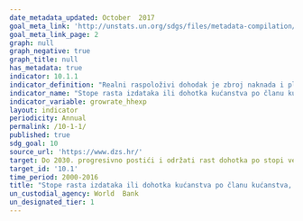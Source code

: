 ```yaml
---
date_metadata_updated: October  2017
goal_meta_link: 'http://unstats.un.org/sdgs/files/metadata-compilation/Metadata-Goal-10.pdf'
goal_meta_link_page: 2
graph: null
graph_negative: true
graph_title: null
has_metadata: true
indicator: 10.1.1
indicator_definition: "Realni raspoloživi dohodak je zbroj naknada i plaća, mješanog dohotka, neto dohotka od imovine, neto tekućih transfera i socijalnih naknada osim ostalih socijalnih transfera u naturi, minus porezi na dohodak i bogatstvo i socijalni doprinosi, nakon prilagodbe za promjene u cijenama. "
indicator_name: "Stope rasta izdataka ili dohotka kućanstva po članu kućanstva,  za 40% populacije s najnižim izdacima ili dohotkom i za ukupnu populaciju "
indicator_variable: growrate_hhexp
layout: indicator
periodicity: Annual
permalink: /10-1-1/
published: true
sdg_goal: 10
source_url: 'https://www.dzs.hr/'
target: Do 2030. progresivno postići i održati rast dohotka po stopi većoj od nacionalnog prosjeka za 40 %populacije s najnižim dohotko
target_id: '10.1'
time_period: 2000-2016  
title: "Stope rasta izdataka ili dohotka kućanstva po članu kućanstva,  za 40% populacije s najnižim izdacima ili dohotkom i za ukupnu populaciju "
un_custodial_agency: World  Bank
un_designated_tier: 1
---
```

